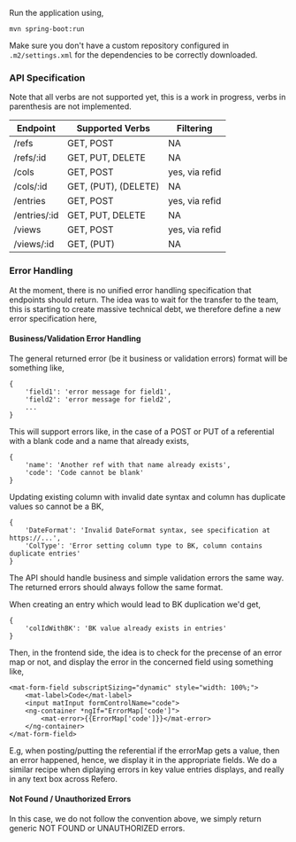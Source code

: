 Run the application using,
```
mvn spring-boot:run
```
Make sure you don't have a custom repository configured in `.m2/settings.xml` for the dependencies to be correctly downloaded.


### API Specification

Note that all verbs are not supported yet, this is a work in progress, verbs in parenthesis are not implemented. 

| Endpoint          |                 Supported Verbs |      Filtering |
|-------------------|---------------------------------|----------------|
| /refs             | GET, POST                       | NA             |
| /refs/:id         | GET, PUT, DELETE                | NA             |
| /cols             | GET, POST                       | yes, via refid |
| /cols/:id         | GET, (PUT), (DELETE)            | NA             |
| /entries          | GET, POST                       | yes, via refid |
| /entries/:id      | GET, PUT, DELETE                | NA             |
| /views            | GET, POST                       | yes, via refid |
| /views/:id        | GET, (PUT)                      | NA             |


### Error Handling

At the moment, there is no unified error handling specification that endpoints should return. The idea was to wait for the transfer to the team, this is starting to create massive technical debt, we therefore define a new error specification here, 


#### Business/Validation Error Handling

The general returned error (be it business or validation errors) format will be something like,
```
{
    'field1': 'error message for field1',
    'field2': 'error message for field2',
    ...
}
```

This will support errors like, in the case of a POST or PUT of a referential with a blank code and a name that already exists,


```
{
    'name': 'Another ref with that name already exists',
    'code': 'Code cannot be blank'
}
```

Updating existing column with invalid date syntax and column has duplicate values so cannot be a BK, 
```
{
    'DateFormat': 'Invalid DateFormat syntax, see specification at https://...',
    'ColType': 'Error setting column type to BK, column contains duplicate entries'
}
```

The API should handle business and simple validation errors the same way. The returned errors should always follow the same format. 

When creating an entry which would lead to BK duplication we'd get, 
```
{
    'colIdWithBK': 'BK value already exists in entries'
}
```

Then, in the frontend side, the idea is to check for the precense of an error map or not, and display the error in the concerned field using something like, 

```
<mat-form-field subscriptSizing="dynamic" style="width: 100%;">
    <mat-label>Code</mat-label>
    <input matInput formControlName="code">
    <ng-container *ngIf="ErrorMap['code']">
        <mat-error>{{ErrorMap['code']}}</mat-error>
    </ng-container>
</mat-form-field>
```

E.g, when posting/putting the referential if the errorMap gets a value, then an error happened, hence, we display it in the appropriate fields. We do a similar recipe when diplaying errors in
key value entries displays, and really in any text box across Refero. 

#### Not Found / Unauthorized Errors

In this case, we do not follow the convention above, we simply return generic NOT FOUND or UNAUTHORIZED errors. 